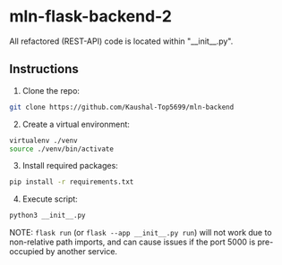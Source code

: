 # mln-flask-backend-2

All refactored (REST-API) code is located within "\_\_init\_\_.py".

## Instructions

1. Clone the repo:

```bash
git clone https://github.com/Kaushal-Top5699/mln-backend
```

2. Create a virtual environment:

```bash
virtualenv ./venv
source ./venv/bin/activate
```

3. Install required packages:

```bash
pip install -r requirements.txt
```

4. Execute script:

```bash
python3 __init__.py
```

NOTE: `flask run` \(or `flask --app __init__.py run`\) will not work due to non-relative path imports, and can cause issues if the port 5000 is pre-occupied by another service.
